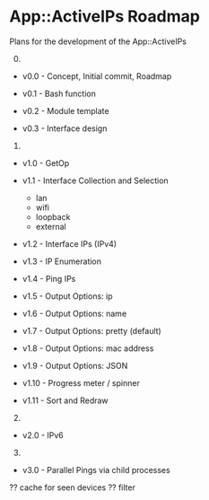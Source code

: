 # App::ActiveIPs Roadmap

Plans for the development of the App::ActiveIPs

0. 
  - v0.0 - Concept, Initial commit, Roadmap

  - v0.1 - Bash function
  
  - v0.2 - Module template
  
  - v0.3 - Interface design

1. 
  - v1.0 - GetOp

  - v1.1 - Interface Collection and Selection  
    - lan
    - wifi
    - loopback
    - external
  
  - v1.2 - Interface IPs (IPv4)
  
  - v1.3 - IP Enumeration
  
  - v1.4 - Ping IPs
  
  - v1.5 - Output Options: ip
  
  - v1.6 - Output Options: name
  
  - v1.7 - Output Options: pretty (default)
  
  - v1.8 - Output Options: mac address
  
  - v1.9 - Output Options: JSON
  
  - v1.10 - Progress meter / spinner
  
  - v1.11 - Sort and Redraw

2. 
  - v2.0 - IPv6

3. 
  - v3.0 - Parallel Pings via child processes  

?? cache  for seen devices
?? filter
